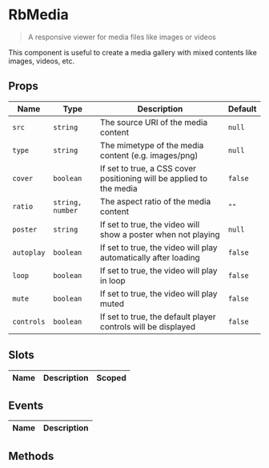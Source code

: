 # RbMedia

> A responsive viewer for media files like images or videos

This component is useful to create a media gallery with mixed contents like
images, videos, etc.

## Props

| Name | Type | Description | Default |
| ---- | ---- | ----------- | ------- |
| `src` | `string` | The source URI of the media content | `null` |
| `type` | `string` | The mimetype of the media content (e.g. images&#x2F;png) | `null` |
| `cover` | `boolean` | If set to true, a CSS cover positioning will be applied to the media | `false` |
| `ratio` | `string, number` | The aspect ratio of the media content | `""` |
| `poster` | `string` | If set to true, the video will show a poster when not playing | `null` |
| `autoplay` | `boolean` | If set to true, the video will play automatically after loading | `false` |
| `loop` | `boolean` | If set to true, the video will play in loop | `false` |
| `mute` | `boolean` | If set to true, the video will play muted | `false` |
| `controls` | `boolean` | If set to true, the default player controls will be displayed | `false` |

## Slots

| Name | Description | Scoped |
| ---- | ----------- | ------ |

## Events

| Name | Description |
| ---- | ----------- |

## Methods
